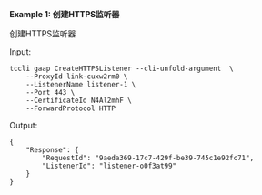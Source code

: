 **Example 1: 创建HTTPS监听器**

创建HTTPS监听器

Input: 

```
tccli gaap CreateHTTPSListener --cli-unfold-argument  \
    --ProxyId link-cuxw2rm0 \
    --ListenerName listener-1 \
    --Port 443 \
    --CertificateId N4Al2mhF \
    --ForwardProtocol HTTP
```

Output: 
```
{
    "Response": {
        "RequestId": "9aeda369-17c7-429f-be39-745c1e92fc71",
        "ListenerId": "listener-o0f3at99"
    }
}
```

